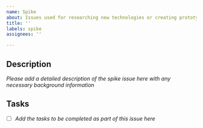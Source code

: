 ```yaml
---
name: Spike
about: Issues used for researching new technologies or creating prototypes
title: ''
labels: spike
assignees: ''

---
```


## Description

*Please add a detailed description of the spike issue here with any necessary background information*

## Tasks

- [ ] *Add the tasks to be completed as part of this issue here*
